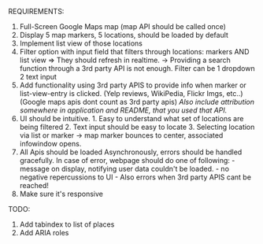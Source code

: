REQUIREMENTS:

  1. Full-Screen Google Maps map (map API should be called once)
  2. Display 5 map markers, 5 locations, should be loaded by default
  3. Implement list view of those locations
  4. Filter option with input field that filters through locations: markers AND list view => They should refresh in realtime.
  -> Providing a search function through a 3rd party API is not enough.
  Filter can be 1 dropdown 2 text input
  5. Add functionality using 3rd party APIS to provide info when marker or list-view-entry is clicked. (Yelp reviews, WikiPedia, Flickr Imgs, etc..) (Google maps apis dont count as 3rd party apis)
  *Also include attribution somewhere in application and README, that you used that API.*
  6. UI should be intuitive.
    1. Easy to understand what set of locations are being filtered
    2. Text input should be easy to locate
    3. Selecting location via list or marker -> map marker bounces to center, associated infowindow opens.
  7. All Apis should be loaded Asynchronously, errors should be handled gracefully.
  In case of error, webpage should do one of following:
    - message on display, notifying user data couldn't be loaded.
    - no negative repercussions to UI
    - Also errors when 3rd party APIS cant be reached!
  8. Make sure it's responsive

  TODO:
  1. Add tabindex to list of places
  2. Add ARIA roles
